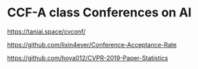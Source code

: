 # CCF-A class Conferences on AI

https://taniai.space/cvconf/

https://github.com/lixin4ever/Conference-Acceptance-Rate

https://github.com/hoya012/CVPR-2019-Paper-Statistics